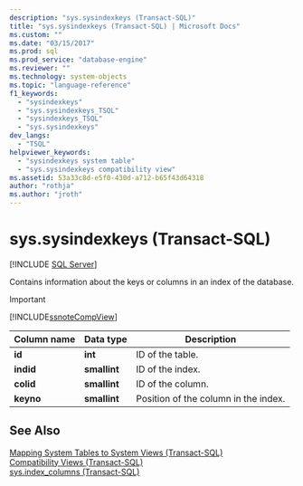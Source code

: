 ```yaml
---
description: "sys.sysindexkeys (Transact-SQL)"
title: "sys.sysindexkeys (Transact-SQL) | Microsoft Docs"
ms.custom: ""
ms.date: "03/15/2017"
ms.prod: sql
ms.prod_service: "database-engine"
ms.reviewer: ""
ms.technology: system-objects
ms.topic: "language-reference"
f1_keywords: 
  - "sysindexkeys"
  - "sys.sysindexkeys_TSQL"
  - "sysindexkeys_TSQL"
  - "sys.sysindexkeys"
dev_langs: 
  - "TSQL"
helpviewer_keywords: 
  - "sysindexkeys system table"
  - "sys.sysindexkeys compatibility view"
ms.assetid: 53a33c8d-e5f0-430d-a712-b65f43d64318
author: "rothja"
ms.author: "jroth"
---
```

# sys.sysindexkeys (Transact-SQL)
[!INCLUDE [SQL Server](../../includes/applies-to-version/sqlserver.md)]

  Contains information about the keys or columns in an index of the database.  
  
> [!IMPORTANT]  
>  [!INCLUDE[ssnoteCompView](../../includes/ssnotecompview-md.md)]  
  
|Column name|Data type|Description|  
|-----------------|---------------|-----------------|  
|**id**|**int**|ID of the table.|  
|**indid**|**smallint**|ID of the index.|  
|**colid**|**smallint**|ID of the column.|  
|**keyno**|**smallint**|Position of the column in the index.|  
  
## See Also  
 [Mapping System Tables to System Views &#40;Transact-SQL&#41;](../../relational-databases/system-tables/mapping-system-tables-to-system-views-transact-sql.md)   
 [Compatibility Views &#40;Transact-SQL&#41;](~/relational-databases/system-compatibility-views/system-compatibility-views-transact-sql.md)   
 [sys.index_columns &#40;Transact-SQL&#41;](../../relational-databases/system-catalog-views/sys-index-columns-transact-sql.md)  
  
  
